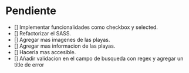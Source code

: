 # Pendiente

- [] Implementar funcionalidades como checkbox y selected.
- [] Refactorizar el SASS.
- [] Agregar mas imagenes de las playas.
- [] Agregar mas informacion de las playas.
- [] Hacerla mas accesible.
- [] Añadir validacion en el campo de busqueda con regex y agregar un title de error
